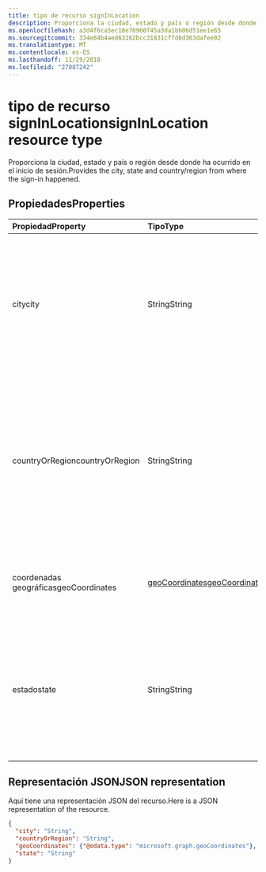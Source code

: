 ```yaml
---
title: tipo de recurso signInLocation
description: Proporciona la ciudad, estado y país o región desde donde ha ocurrido en el inicio de sesión.
ms.openlocfilehash: a3d4f6ca5ec18e70960f45a3da1bb06d51ee1e65
ms.sourcegitcommit: 334e84b4aed63162bcc31831cffd6d363dafee02
ms.translationtype: MT
ms.contentlocale: es-ES
ms.lasthandoff: 11/29/2018
ms.locfileid: "27087242"
---
```

# <a name="signinlocation-resource-type"></a><span data-ttu-id="b310e-103">tipo de recurso signInLocation</span><span class="sxs-lookup"><span data-stu-id="b310e-103">signInLocation resource type</span></span>
<span data-ttu-id="b310e-104">Proporciona la ciudad, estado y país o región desde donde ha ocurrido en el inicio de sesión.</span><span class="sxs-lookup"><span data-stu-id="b310e-104">Provides the city, state and country/region from where the sign-in happened.</span></span>



## <a name="properties"></a><span data-ttu-id="b310e-105">Propiedades</span><span class="sxs-lookup"><span data-stu-id="b310e-105">Properties</span></span>
| <span data-ttu-id="b310e-106">Propiedad</span><span class="sxs-lookup"><span data-stu-id="b310e-106">Property</span></span>     | <span data-ttu-id="b310e-107">Tipo</span><span class="sxs-lookup"><span data-stu-id="b310e-107">Type</span></span>   |<span data-ttu-id="b310e-108">Descripción</span><span class="sxs-lookup"><span data-stu-id="b310e-108">Description</span></span>|
|:---------------|:--------|:----------|
|<span data-ttu-id="b310e-109">city</span><span class="sxs-lookup"><span data-stu-id="b310e-109">city</span></span>|<span data-ttu-id="b310e-110">String</span><span class="sxs-lookup"><span data-stu-id="b310e-110">String</span></span>|<span data-ttu-id="b310e-111">Proporciona la ciudad donde se originó en el inicio de sesión.</span><span class="sxs-lookup"><span data-stu-id="b310e-111">Provides the city where the sign-in originated.</span></span> <span data-ttu-id="b310e-112">Esto se calcula utilizando la información de latitud y longitud de la actividad de inicio de sesión.</span><span class="sxs-lookup"><span data-stu-id="b310e-112">This is calculated using latitude/longitude information from the sign-in activity.</span></span>|
|<span data-ttu-id="b310e-113">countryOrRegion</span><span class="sxs-lookup"><span data-stu-id="b310e-113">countryOrRegion</span></span>|<span data-ttu-id="b310e-114">String</span><span class="sxs-lookup"><span data-stu-id="b310e-114">String</span></span>|<span data-ttu-id="b310e-115">Proporciona la información de código de país (código de 2 letras) donde se originó en el inicio de sesión.</span><span class="sxs-lookup"><span data-stu-id="b310e-115">Provides the country code info (2 letter code) where the sign-in originated.</span></span>  <span data-ttu-id="b310e-116">Esto se calcula utilizando la información de latitud y longitud de la actividad de inicio de sesión.</span><span class="sxs-lookup"><span data-stu-id="b310e-116">This is calculated using latitude/longitude information from the sign-in activity.</span></span>|
|<span data-ttu-id="b310e-117">coordenadas geográficas</span><span class="sxs-lookup"><span data-stu-id="b310e-117">geoCoordinates</span></span>|[<span data-ttu-id="b310e-118">geoCoordinates</span><span class="sxs-lookup"><span data-stu-id="b310e-118">geoCoordinates</span></span>](geocoordinates.md)|<span data-ttu-id="b310e-119">Proporciona la latitud, longitud y altitud donde se originó en el inicio de sesión.</span><span class="sxs-lookup"><span data-stu-id="b310e-119">Provides the latitude, longitude and altitude where the sign-in originated.</span></span>|
|<span data-ttu-id="b310e-120">estado</span><span class="sxs-lookup"><span data-stu-id="b310e-120">state</span></span>|<span data-ttu-id="b310e-121">String</span><span class="sxs-lookup"><span data-stu-id="b310e-121">String</span></span>|<span data-ttu-id="b310e-122">Proporciona el estado donde se originó en el inicio de sesión.</span><span class="sxs-lookup"><span data-stu-id="b310e-122">Provides the State where the sign-in originated.</span></span> <span data-ttu-id="b310e-123">Esto se calcula utilizando la información de latitud y longitud de la actividad de inicio de sesión.</span><span class="sxs-lookup"><span data-stu-id="b310e-123">This is calculated using latitude/longitude information from the sign-in activity.</span></span>|

## <a name="json-representation"></a><span data-ttu-id="b310e-124">Representación JSON</span><span class="sxs-lookup"><span data-stu-id="b310e-124">JSON representation</span></span>

<span data-ttu-id="b310e-125">Aquí tiene una representación JSON del recurso.</span><span class="sxs-lookup"><span data-stu-id="b310e-125">Here is a JSON representation of the resource.</span></span>

<!-- {
  "blockType": "resource",
  "optionalProperties": [

  ],
  "@odata.type": "microsoft.graph.signInLocation"
}-->

```json
{
  "city": "String",
  "countryOrRegion": "String",
  "geoCoordinates": {"@odata.type": "microsoft.graph.geoCoordinates"},
  "state": "String"
}

```

<!-- uuid: 8fcb5dbc-d5aa-4681-8e31-b001d5168d79
2015-10-25 14:57:30 UTC -->
<!-- {
  "type": "#page.annotation",
  "description": "signInLocation resource",
  "keywords": "",
  "section": "documentation",
  "tocPath": ""
}-->